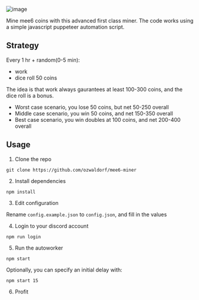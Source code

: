 ![image](https://user-images.githubusercontent.com/8976745/206657502-5eb18e27-5684-4173-856e-acf2590dc321.png)

Mine mee6 coins with this advanced first class miner. The code works using a simple javascript puppeteer automation script.

## Strategy

Every 1 hr + random(0-5 min):

- work
- dice roll 50 coins

The idea is that work always gaurantees at least 100-300 coins, and the dice roll is a bonus.

- Worst case scenario, you lose 50 coins, but net 50-250 overall
- Middle case scenario, you win 50 coins, and net 150-350 overall
- Best case scenario, you win doubles at 100 coins, and net 200-400 overall


## Usage

1. Clone the repo

```
git clone https://github.com/ozwaldorf/mee6-miner
```

2. Install dependencies

```
npm install
```

3. Edit configuration

Rename `config.example.json` to `config.json`, and fill in the values

4. Login to your discord account

```
npm run login
```

5. Run the autoworker

```
npm start
```

Optionally, you can specify an initial delay with:
  
``` 
npm start 15
```

6. Profit
